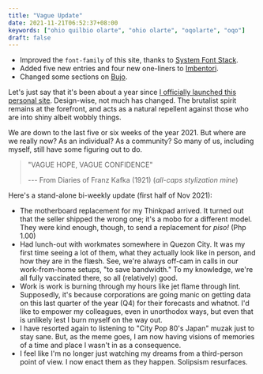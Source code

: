 ```yaml
---
title: "Vague Update"
date: 2021-11-21T06:52:37+08:00
keywords: ["ohio quilbio olarte", "ohio olarte", "oqolarte", "oqo"]
draft: false
---
```

- Improved the `font-family` of this site, thanks to [System Font
  Stack](https://systemfontstack.com/).
- Added five new entries and four new one-liners to [Imbentori](/imbentori).
- Changed some sections on [Bujo](/bujo).

Let's just say that it's been about a year since [I officially launched this
personal site](/hi).
Design-wise, not much has changed.
The brutalist spirit remains at the forefront,
and acts as a natural repellent against those
who are into shiny albeit wobbly things.

We are down to the last five or six weeks of the year 2021.
But where are we really now?
As an individual?
As a community?
So many of us, including myself, still have some figuring out to do.

> "VAGUE HOPE, VAGUE CONFIDENCE"
>
> --- From Diaries of Franz Kafka (1921)
> (*all-caps stylization mine*)

Here's a stand-alone bi-weekly update (first half of Nov 2021):
- The motherboard replacement for my Thinkpad arrived.
It turned out that the seller shipped the wrong one;
it's a mobo for a different model.
They were kind enough, though, to send a replacement for *piso!* (Php 1.00)
- Had lunch-out with workmates somewhere in Quezon City.
It was my first time seeing a lot of them, what they actually look like in
person,
and how they are in the flæsh.
See, we're always off-cam in calls in our work-from-home setups, "to save
bandwidth."
To my knowledge, we're all fully vaccinated there, so all (relatively) good.
- Work is work is burning through my hours like jet flame through lint.
Supposedly, it's because corporations are going manic on getting data on this
last quarter of the year (Q4) for their
forecasts and whatnot.
I'd like to empower my colleagues,
even in unorthodox ways,
but even that is unlikely lest I burn myself on the way out.
- I have resorted again to listening to "City Pop 80's Japan" muzak just to stay
  sane.
  But, as the meme goes, I am now having visions of memories of a time and place I
  wasn't in as a consequence.
- I feel like I'm no longer just watching my dreams from a third-person point of
  view.
I now enact them as they happen.
Solipsism resurfaces.
